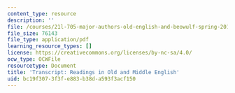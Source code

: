 ```yaml
---
content_type: resource
description: ''
file: /courses/21l-705-major-authors-old-english-and-beowulf-spring-2014/bc19f3073f3fe883b38da593f3acf150_MIT21L_705S14_bahr.pdf
file_size: 76143
file_type: application/pdf
learning_resource_types: []
license: https://creativecommons.org/licenses/by-nc-sa/4.0/
ocw_type: OCWFile
resourcetype: Document
title: 'Transcript: Readings in Old and Middle English'
uid: bc19f307-3f3f-e883-b38d-a593f3acf150
---
```

